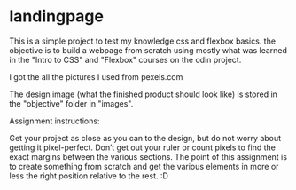 # landingpage

This is a simple project to test my knowledge css and flexbox basics. the objective is to build a webpage from scratch using mostly what was learned in the "Intro to CSS" and "Flexbox" courses on the odin project. 

I got the all the pictures I used from pexels.com

The design image (what the finished product should look like) is stored in the "objective" folder in "images".

Assignment instructions:

Get your project as close as you can to the design, but do not worry about getting it pixel-perfect. Don’t get out your ruler or count pixels to find the exact margins between the various sections. The point of this assignment is to create something from scratch and get the various elements in more or less the right position relative to the rest. :D
